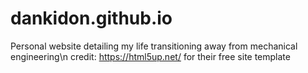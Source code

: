 # dankidon.github.io

Personal website detailing my life transitioning away from mechanical engineering\n
credit: https://html5up.net/ for their free site template
